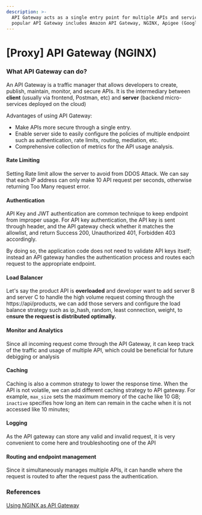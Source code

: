 ```yaml
---
description: >-
  API Gateway acts as a single entry point for multiple APIs and services.
  popular API Gateway includes Amazon API Gateway, NGINX, Apigee (Google Cloud)
---
```


# \[Proxy] API Gateway (NGINX)

### What API Gateway can do?

An API Gateway is a traffic manager that allows developers to create, publish, maintain, monitor, and secure APIs. It is the intermediary between **client** (usually via frontend, Postman, etc) and **server** (backend micro-services deployed on the cloud)

Advantages of using API Gateway:

* Make APIs more secure through a single entry.
* Enable server side to easily configure the policies of multiple endpoint such as authentication, rate limits, routing, mediation, etc.
* Comprehensive collection of metrics for the API usage analysis.

#### Rate Limiting

Setting Rate limit allow the server to avoid from DDOS Attack. We can say that each IP address can only make 10 API request per seconds, otherwise returning Too Many request error.

#### Authentication

API Key and JWT authentication are common technique to keep endpoint from improper usage. For API key authentication, the API key is sent through header, and the API gateway check whether it matches the allowlist, and return Success 200, Unauthorized 401, Forbidden 403 accordingly.&#x20;

By doing so, the application code does not need to validate API keys itself; instead an API gateway handles the authentication process and routes each request to the appropriate endpoint.

#### Load Balancer

Let's say the product API is **overloaded** and developer want to add server B and server C to handle the high volume request coming through the https://api/products, we can add those servers and configure the load balance strategy such as ip\_hash, random, least connection, weight, to e**nsure the request is distributed optimally.**

#### Monitor and Analytics

Since all incoming request come through the API Gateway, it can keep track of the traffic and usage of multiple API, which could be beneficial for future debigging or analysis

#### Caching

Caching is also a common strategy to lower the response time. When the API is not volatile, we can add different caching strategy to API gateway. For example, `max_size` sets the maximum memory of the cache like 10 GB; `inactive` specifies how long an item can remain in the cache when it is not accessed like 10 minutes;&#x20;

#### Logging

As the API gateway can store any valid and invalid request, it is very convenient to come here and troubleshooting one of the API

#### Routing and endpoint management

Since it simultaneously manages multiple APIs, it can handle where the request is routed to after the request pass the authentication.



### References

[Using NGINX as API Gateway](https://marcospereirajr.com.br/using-nginx-as-api-gateway-7bebb3614e48)

